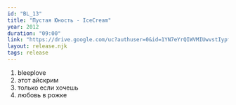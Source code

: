 ```yaml
---
id: "BL_13"
title: "Пустая Юность - IceCream"
year: 2012
duration: "09:00"
link: "https://drive.google.com/uc?authuser=0&id=1YN7eYrQIWVMIUwvstIypfgJenDkETI7f&export=download"
layout: release.njk
tags: release
---
```


01. bleeplove
02. этот айскрим
03. только если хочешь
04. любовь в рожке
